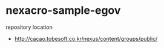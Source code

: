 # nexacro-sample-egov

repository location 
 - http://cacao.tobesoft.co.kr/nexus/content/groups/public/
